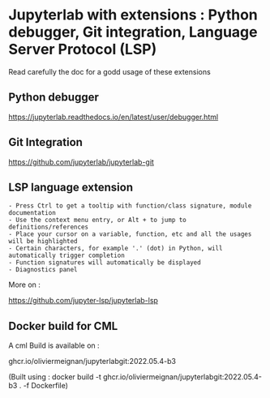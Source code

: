 # Jupyterlab with extensions : Python debugger, Git integration, Language Server Protocol (LSP)

Read carefully the doc for a godd usage of these extensions


## Python debugger 

https://jupyterlab.readthedocs.io/en/latest/user/debugger.html


## Git Integration

https://github.com/jupyterlab/jupyterlab-git


## LSP language extension

    - Press Ctrl to get a tooltip with function/class signature, module documentation 
    - Use the context menu entry, or Alt + to jump to definitions/references 
    - Place your cursor on a variable, function, etc and all the usages will be highlighted
    - Certain characters, for example '.' (dot) in Python, will automatically trigger completion
    - Function signatures will automatically be displayed
    - Diagnostics panel


More on : 
    
https://github.com/jupyter-lsp/jupyterlab-lsp


## Docker build for CML 


A cml Build is available on :

ghcr.io/oliviermeignan/jupyterlabgit:2022.05.4-b3

(Built using : docker build -t ghcr.io/oliviermeignan/jupyterlabgit:2022.05.4-b3 . -f Dockerfile)



